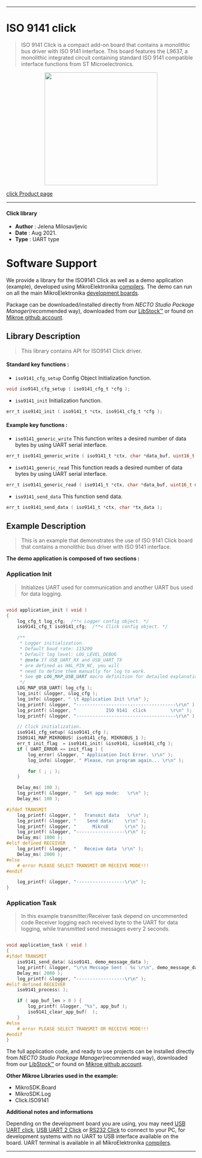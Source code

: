 
---
# ISO 9141 click

> ISO 9141 Click is a compact add-on board that contains a monolithic bus driver with ISO 9141 interface. This board features the L9637, a monolithic integrated circuit containing standard ISO 9141 compatible interface functions from ST Microelectronics.

<p align="center">
  <img src="https://download.mikroe.com/images/click_for_ide/iso9141_click.png" height=300px>
</p>

[click Product page](https://www.mikroe.com/iso-9141-click)

---


#### Click library

- **Author**        : Jelena Milosavljevic
- **Date**          : Aug 2021.
- **Type**          : UART type


# Software Support

We provide a library for the ISO9141 Click
as well as a demo application (example), developed using MikroElektronika
[compilers](https://www.mikroe.com/necto-studio).
The demo can run on all the main MikroElektronika [development boards](https://www.mikroe.com/development-boards).

Package can be downloaded/installed directly from *NECTO Studio Package Manager*(recommended way), downloaded from our [LibStock&trade;](https://libstock.mikroe.com) or found on [Mikroe github account](https://github.com/MikroElektronika/mikrosdk_click_v2/tree/master/clicks).

## Library Description

> This library contains API for ISO9141 Click driver.

#### Standard key functions :

- `iso9141_cfg_setup` Config Object Initialization function.
```c
void iso9141_cfg_setup ( iso9141_cfg_t *cfg );
```

- `iso9141_init` Initialization function.
```c
err_t iso9141_init ( iso9141_t *ctx, iso9141_cfg_t *cfg );
```

#### Example key functions :

- `iso9141_generic_write` This function writes a desired number of data bytes by using UART serial interface.
```c
err_t iso9141_generic_write ( iso9141_t *ctx, char *data_buf, uint16_t len );
```

- `iso9141_generic_read` This function reads a desired number of data bytes by using UART serial interface.
```c
err_t iso9141_generic_read ( iso9141_t *ctx, char *data_buf, uint16_t max_len );
```

- `iso9141_send_data` This function send data.
```c
err_t iso9141_send_data ( iso9141_t *ctx, char *tx_data );
```

## Example Description

> This is an example that demonstrates the use of ISO 9141 Click board that contains a monolithic bus driver with ISO 9141 interface.

**The demo application is composed of two sections :**

### Application Init

> Initializes UART used for communication and another UART bus used for data logging.

```c

void application_init ( void )
{
    log_cfg_t log_cfg;  /**< Logger config object. */
    iso9141_cfg_t iso9141_cfg;  /**< Click config object. */

    /** 
     * Logger initialization.
     * Default baud rate: 115200
     * Default log level: LOG_LEVEL_DEBUG
     * @note If USB_UART_RX and USB_UART_TX 
     * are defined as HAL_PIN_NC, you will 
     * need to define them manually for log to work. 
     * See @b LOG_MAP_USB_UART macro definition for detailed explanation.
     */
    LOG_MAP_USB_UART( log_cfg );
    log_init( &logger, &log_cfg );
    log_info( &logger, " \t Application Init \r\n" );
    log_printf( &logger, "-------------------------------------\r\n" );
    log_printf( &logger, "           ISO 9141  click         \r\n" );
    log_printf( &logger, "-------------------------------------\r\n" );

    // Click initialization.
    iso9141_cfg_setup( &iso9141_cfg );
    ISO9141_MAP_MIKROBUS( iso9141_cfg, MIKROBUS_1 );
    err_t init_flag  = iso9141_init( &iso9141, &iso9141_cfg );
    if ( UART_ERROR == init_flag ) {
        log_error( &logger, " Application Init Error. \r\n" );
        log_info( &logger, " Please, run program again... \r\n" );

        for ( ; ; );
    }

    Delay_ms( 100 );
    log_printf( &logger, "   Set app mode:   \r\n" );
    Delay_ms( 100 );

#ifdef TRANSMIT
    log_printf( &logger, "   Transmit data   \r\n" );
    log_printf( &logger, "    Send data:    \r\n" );
    log_printf( &logger, "      MikroE      \r\n" );
    log_printf( &logger, "------------------\r\n" );
    Delay_ms( 1000 );
#elif defined RECEIVER
    log_printf( &logger, "   Receive data  \r\n" );
    Delay_ms( 2000 );
#else
    # error PLEASE SELECT TRANSMIT OR RECEIVE MODE!!!
#endif

    log_printf( &logger, "------------------\r\n" );
}

```

### Application Task

> In this example transmitter/Receiver task depend on uncommented code
Receiver logging each received byte to the UART for data logging, while transmitted send messages every 2 seconds.

```c

void application_task ( void )
{
#ifdef TRANSMIT
    iso9141_send_data( &iso9141, demo_message_data );
    log_printf( &logger, "\r\n Message Sent : %s \r\n", demo_message_data );
    Delay_ms( 2000 );
    log_printf( &logger, "------------------\r\n" );
#elif defined RECEIVER
    iso9141_process( );

    if ( app_buf_len > 0 ) {
        log_printf( &logger, "%s", app_buf );
        iso9141_clear_app_buf(  );
    }
#else
    # error PLEASE SELECT TRANSMIT OR RECEIVE MODE!!!
#endif
}

```

The full application code, and ready to use projects can be installed directly from *NECTO Studio Package Manager*(recommended way), downloaded from our [LibStock&trade;](https://libstock.mikroe.com) or found on [Mikroe github account](https://github.com/MikroElektronika/mikrosdk_click_v2/tree/master/clicks).

**Other Mikroe Libraries used in the example:**

- MikroSDK.Board
- MikroSDK.Log
- Click.ISO9141

**Additional notes and informations**

Depending on the development board you are using, you may need
[USB UART click](https://www.mikroe.com/usb-uart-click),
[USB UART 2 Click](https://www.mikroe.com/usb-uart-2-click) or
[RS232 Click](https://www.mikroe.com/rs232-click) to connect to your PC, for
development systems with no UART to USB interface available on the board. UART
terminal is available in all MikroElektronika
[compilers](https://shop.mikroe.com/compilers).

---
